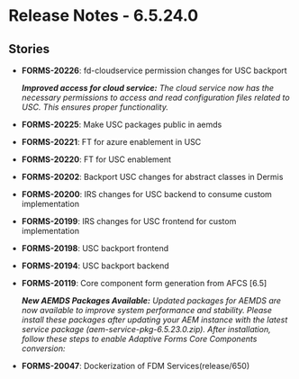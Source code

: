 # Release Notes - 6.5.24.0

## Stories
- **FORMS-20226**: fd-cloudservice permission changes for USC backport
  
  _**Improved access for cloud service:** The cloud service now has the necessary permissions to access and read configuration files related to USC. This ensures proper functionality._
- **FORMS-20225**: Make USC packages public in aemds
- **FORMS-20221**: FT for azure enablement in USC
- **FORMS-20220**: FT for USC enablement
- **FORMS-20202**: Backport USC changes for abstract classes in Dermis
- **FORMS-20200**: IRS changes for USC backend to consume custom implementation
- **FORMS-20199**: IRS changes for USC frontend for custom implementation
- **FORMS-20198**: USC backport frontend
- **FORMS-20194**: USC backport backend
- **FORMS-20119**: Core component form generation from AFCS [6.5]
  
  _**New AEMDS Packages Available:** Updated packages for AEMDS are now available to improve system performance and stability. Please install these packages after updating your AEM instance with the latest service package (aem-service-pkg-6.5.23.0.zip).  After installation, follow these steps to enable Adaptive Forms Core Components conversion:_
- **FORMS-20047**: Dockerization of FDM Services(release/650)

